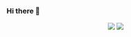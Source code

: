 ### Hi there 👋

<p align="center">
  <img align="center" src="https://github-readme-stats.vercel.app/api?username=ayaniv&show_icons=true&title_color=63cda9&icon_color=63cda9&hide=contribs,stars,issues&count_private=true"/>
  <img align="center" src="https://github-readme-stats.vercel.app/api/top-langs/?username=ayaniv&layout=compact&title_color=63cda9&hide=html"/>
</p>
